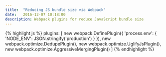 ```yaml
---
title:  "Reducing JS bundle size via Webpack"
date:   2016-12-07 10:18:00
description: Webpack plugins for reduce JavaScript bundle size
---
```

{% highlight js %}
plugins: [
    new webpack.DefinePlugin({
      'process.env': {
        'NODE_ENV': JSON.stringify('production')
      }
    }),
    new webpack.optimize.DedupePlugin(),
    new webpack.optimize.UglifyJsPlugin(),
    new webpack.optimize.AggressiveMergingPlugin()
  ]
{% endhighlight %}
